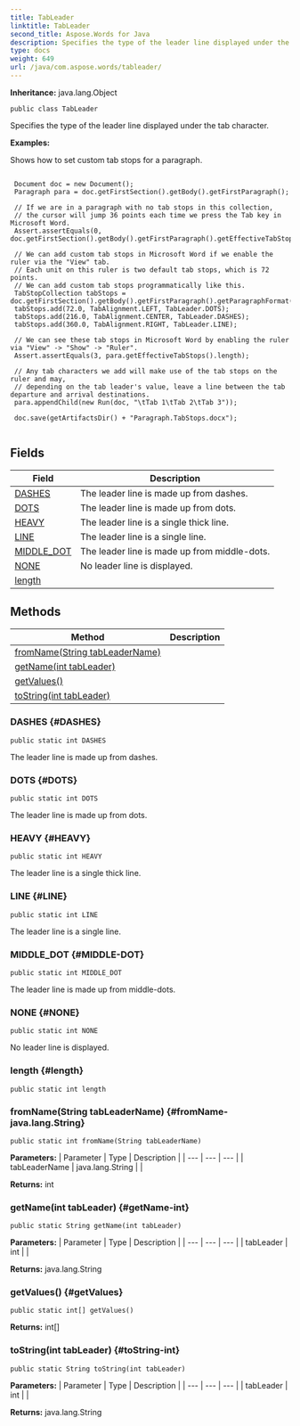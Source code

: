 ```yaml
---
title: TabLeader
linktitle: TabLeader
second_title: Aspose.Words for Java
description: Specifies the type of the leader line displayed under the tab character in Java.
type: docs
weight: 649
url: /java/com.aspose.words/tableader/
---
```


**Inheritance:**
java.lang.Object
```
public class TabLeader
```

Specifies the type of the leader line displayed under the tab character.

 **Examples:** 

Shows how to set custom tab stops for a paragraph.

```

 Document doc = new Document();
 Paragraph para = doc.getFirstSection().getBody().getFirstParagraph();

 // If we are in a paragraph with no tab stops in this collection,
 // the cursor will jump 36 points each time we press the Tab key in Microsoft Word.
 Assert.assertEquals(0, doc.getFirstSection().getBody().getFirstParagraph().getEffectiveTabStops().length);

 // We can add custom tab stops in Microsoft Word if we enable the ruler via the "View" tab.
 // Each unit on this ruler is two default tab stops, which is 72 points.
 // We can add custom tab stops programmatically like this.
 TabStopCollection tabStops = doc.getFirstSection().getBody().getFirstParagraph().getParagraphFormat().getTabStops();
 tabStops.add(72.0, TabAlignment.LEFT, TabLeader.DOTS);
 tabStops.add(216.0, TabAlignment.CENTER, TabLeader.DASHES);
 tabStops.add(360.0, TabAlignment.RIGHT, TabLeader.LINE);

 // We can see these tab stops in Microsoft Word by enabling the ruler via "View" -> "Show" -> "Ruler".
 Assert.assertEquals(3, para.getEffectiveTabStops().length);

 // Any tab characters we add will make use of the tab stops on the ruler and may,
 // depending on the tab leader's value, leave a line between the tab departure and arrival destinations.
 para.appendChild(new Run(doc, "\tTab 1\tTab 2\tTab 3"));

 doc.save(getArtifactsDir() + "Paragraph.TabStops.docx");
 
```
## Fields

| Field | Description |
| --- | --- |
| [DASHES](#DASHES) | The leader line is made up from dashes. |
| [DOTS](#DOTS) | The leader line is made up from dots. |
| [HEAVY](#HEAVY) | The leader line is a single thick line. |
| [LINE](#LINE) | The leader line is a single line. |
| [MIDDLE_DOT](#MIDDLE-DOT) | The leader line is made up from middle-dots. |
| [NONE](#NONE) | No leader line is displayed. |
| [length](#length) |  |
## Methods

| Method | Description |
| --- | --- |
| [fromName(String tabLeaderName)](#fromName-java.lang.String) |  |
| [getName(int tabLeader)](#getName-int) |  |
| [getValues()](#getValues) |  |
| [toString(int tabLeader)](#toString-int) |  |
### DASHES {#DASHES}
```
public static int DASHES
```


The leader line is made up from dashes.

### DOTS {#DOTS}
```
public static int DOTS
```


The leader line is made up from dots.

### HEAVY {#HEAVY}
```
public static int HEAVY
```


The leader line is a single thick line.

### LINE {#LINE}
```
public static int LINE
```


The leader line is a single line.

### MIDDLE_DOT {#MIDDLE-DOT}
```
public static int MIDDLE_DOT
```


The leader line is made up from middle-dots.

### NONE {#NONE}
```
public static int NONE
```


No leader line is displayed.

### length {#length}
```
public static int length
```


### fromName(String tabLeaderName) {#fromName-java.lang.String}
```
public static int fromName(String tabLeaderName)
```




**Parameters:**
| Parameter | Type | Description |
| --- | --- | --- |
| tabLeaderName | java.lang.String |  |

**Returns:**
int
### getName(int tabLeader) {#getName-int}
```
public static String getName(int tabLeader)
```




**Parameters:**
| Parameter | Type | Description |
| --- | --- | --- |
| tabLeader | int |  |

**Returns:**
java.lang.String
### getValues() {#getValues}
```
public static int[] getValues()
```




**Returns:**
int[]
### toString(int tabLeader) {#toString-int}
```
public static String toString(int tabLeader)
```




**Parameters:**
| Parameter | Type | Description |
| --- | --- | --- |
| tabLeader | int |  |

**Returns:**
java.lang.String
